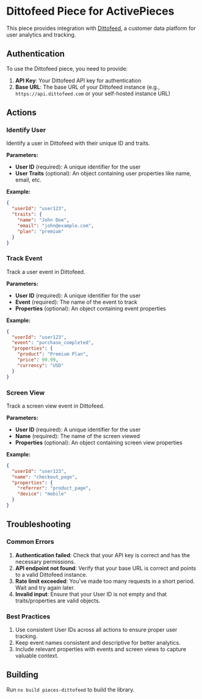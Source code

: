 # Dittofeed Piece for ActivePieces

This piece provides integration with [Dittofeed](https://dittofeed.com/), a customer data platform for user analytics and tracking.

## Authentication

To use the Dittofeed piece, you need to provide:

1. **API Key**: Your Dittofeed API key for authentication
2. **Base URL**: The base URL of your Dittofeed instance (e.g., `https://api.dittofeed.com` or your self-hosted instance URL)

## Actions

### Identify User

Identify a user in Dittofeed with their unique ID and traits.

**Parameters:**
- **User ID** (required): A unique identifier for the user
- **User Traits** (optional): An object containing user properties like name, email, etc.

**Example:**
```json
{
  "userId": "user123",
  "traits": {
    "name": "John Doe",
    "email": "john@example.com",
    "plan": "premium"
  }
}
```

### Track Event

Track a user event in Dittofeed.

**Parameters:**
- **User ID** (required): A unique identifier for the user
- **Event** (required): The name of the event to track
- **Properties** (optional): An object containing event properties

**Example:**
```json
{
  "userId": "user123",
  "event": "purchase_completed",
  "properties": {
    "product": "Premium Plan",
    "price": 99.99,
    "currency": "USD"
  }
}
```

### Screen View

Track a screen view event in Dittofeed.

**Parameters:**
- **User ID** (required): A unique identifier for the user
- **Name** (required): The name of the screen viewed
- **Properties** (optional): An object containing screen view properties

**Example:**
```json
{
  "userId": "user123",
  "name": "checkout_page",
  "properties": {
    "referrer": "product_page",
    "device": "mobile"
  }
}
```

## Troubleshooting

### Common Errors

1. **Authentication failed**: Check that your API key is correct and has the necessary permissions.
2. **API endpoint not found**: Verify that your base URL is correct and points to a valid Dittofeed instance.
3. **Rate limit exceeded**: You've made too many requests in a short period. Wait and try again later.
4. **Invalid input**: Ensure that your User ID is not empty and that traits/properties are valid objects.

### Best Practices

1. Use consistent User IDs across all actions to ensure proper user tracking.
2. Keep event names consistent and descriptive for better analytics.
3. Include relevant properties with events and screen views to capture valuable context.

## Building

Run `nx build pieces-dittofeed` to build the library.
